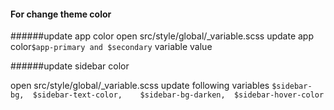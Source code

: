 #### For change theme color
######update app color 
open src/style/global/_variable.scss
update app color```$app-primary and $secondary``` variable value

######update sidebar color 

 open src/style/global/_variable.scss
 update following variables
``
$sidebar-bg, 
$sidebar-text-color,   
$sidebar-bg-darken, 
$sidebar-hover-color
``